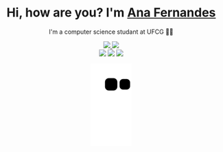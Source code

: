 <div>
  
  <h1 align="center">
    Hi, how are you? I'm  
    <a href="https://www.linkedin.com/in/akfernandes/">Ana Fernandes </a>
  </h1>
  
  <p align="center">
    I'm a computer science studant at UFCG 👩‍💻
    <a>
    </a>  
  </p>
  
</div>

<div align="center">
  <a href="https://github.com/anakfernandes">
    <img height="150em" src="https://github-readme-stats.vercel.app/api?username=anakfernandes&count_private=true&include_all_commits=true&show_icons=true&theme=dracula&hide_border=false&show_owner=true"/>
    <img height="150em" src="https://github-readme-stats.vercel.app/api/top-langs/?username=anakfernandes&theme=dracula&hide_border=false&&layout=compact"/>
  </a>
<div align="center">
  <a href="https://www.instagram.com/ana.fernanndes_/" target="_blank"><img src="https://img.shields.io/badge/-Instagram-%23E4405F?style=for-the-badge&logo=instagram&logoColor=white" target="_blank"></a>
  <a href="https://www.linkedin.com/in/akfernandes/" target="_blank"><img src="https://img.shields.io/badge/-LinkedIn-%230077B5?style=for-the-badge&logo=linkedin&logoColor=white" target="_blank"></a> 
  <a href="mailto:anakethylenfernandes@gmail.com"><img src="https://img.shields.io/badge/-Gmail-%23333?style=for-the-badge&logo=gmail&logoColor=white" target="_blank"></a>
</div>

 ![Snake animation](https://github.com/anakfernandes/anakfernandes/blob/main/github-contribution-grid-snake.svg)
